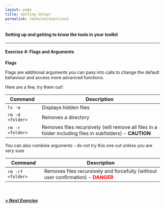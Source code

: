 ```yaml
---
layout: page
title: Getting Setup!
permalink: /module3/exercise1
---
```


#### Setting up and getting to know the tools in your toolkit
---
#### Exercise 4: Flags and Arguments

**Flags**

Flags are additional arguments you can pass into calls to change the default behaviour and access more advanced functions.

Here are a few, try them out!

| Command 					| Description 				|
| ----------- 				| ----------- 				|
| `ls -a`					| Displays hidden files	 	|
| `rm -d <folder>`			| Removes a directory		|
| `rm -r <folder>`			| Removes files recursively (will remove all files in a folder including files in subfolders) - **CAUTION**		 |

You can also combine arguments - do not try this one out unless you are very sure

| Command 					| Description 				|
| ----------- 				| ----------- 				|
| `rm -rf <folder>`			| Removes files recursively and forcefully (without user confirmation) - <span style="color:red">**DANGER**</span>		 |

<br>

##### [> Next Exercise](/module3/exercise2)

<br>
<br>
<br>
